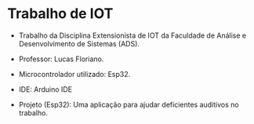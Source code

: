 # Trabalho de IOT

- Trabalho da Disciplina Extensionista de IOT da Faculdade de Análise e Desenvolvimento de Sistemas (ADS).
- Professor: Lucas Floriano.
- Microcontrolador utilizado: Esp32.

- IDE: Arduino IDE
- Projeto (Esp32): Uma aplicação para ajudar deficientes auditivos no trabalho.
